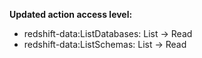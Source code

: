 **Updated action access level:**

- redshift-data:ListDatabases: List -> Read
- redshift-data:ListSchemas: List -> Read
